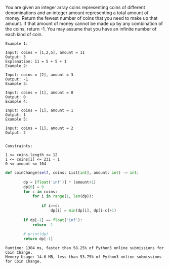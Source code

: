 You are given an integer array coins representing coins of different denominations and an integer amount representing a total amount of money.
Return the fewest number of coins that you need to make up that amount. If that amount of money cannot be made up by any combination of the coins, return -1.
You may assume that you have an infinite number of each kind of coin.

```
Example 1:

Input: coins = [1,2,5], amount = 11  
Output: 3  
Explanation: 11 = 5 + 5 + 1  
Example 2:  

Input: coins = [2], amount = 3  
Output: -1  
Example 3:  

Input: coins = [1], amount = 0  
Output: 0  
Example 4:  

Input: coins = [1], amount = 1  
Output: 1  
Example 5:  

Input: coins = [1], amount = 2  
Output: 2  
 

Constraints:  
  
1 <= coins.length <= 12  
1 <= coins[i] <= 231 - 1  
0 <= amount <= 104  
```


```python
def coinChange(self, coins: List[int], amount: int) -> int:
        
        dp = [float('inf')] * (amount+1)
        dp[0] = 0
        for c in coins:
            for i in range(1, len(dp)):
                
                if i>=c:
                    dp[i] = min(dp[i], dp[i-c]+1)
                    
        if dp[-1] == float('inf'):
            return -1
        
        # print(dp)
        return dp[-1]
```

```
Runtime: 1304 ms, faster than 58.25% of Python3 online submissions for Coin Change.
Memory Usage: 14.6 MB, less than 53.75% of Python3 online submissions for Coin Change.
```
